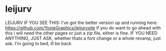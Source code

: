 # leijurv
LEIJURV IF YOU SEE THIS:
I've got the better version up and running here: https://github.com/YoxieGraphics/leijurvsite
if you do want to go ahead with this i will need the other pages or just a zip file, either is fine.
IF YOU NEED ANYTHING, JUST ASK, whether thats a font change or a whole revamp, just ask. I'm going to bed, ill be back
